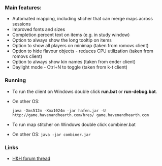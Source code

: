 ### Main features:

* Automated mapping, including sticher that can merge maps across sessions
* Improved fonts and sizes
* Completion percent text on items (e.g. in study window)
* Option to always show the long tooltip on items
* Option to show all players on minimap (taken from romovs client)
* Option to hide flavour objects - reduces CPU utilization (taken from romovs client)
* Option to always show kin names (taken from ender client)
* Daylight mode - Ctrl+N to toggle (taken from k-t client)


### Running

* To run the client on Windows double click **run.bat** or **run-debug.bat**.
* On other OS: 
  
  ```java -Xms512m -Xmx1024m -jar hafen.jar -U http://game.havenandhearth.com/hres/ game.havenandhearth.com```

* To run map stitcher on Windows double click combiner.bat 
* On other OS: ```java -jar combiner.jar```

### Links

* [H&H forum thread](http://www.havenandhearth.com/forum/viewtopic.php?f=49&t=40945)
